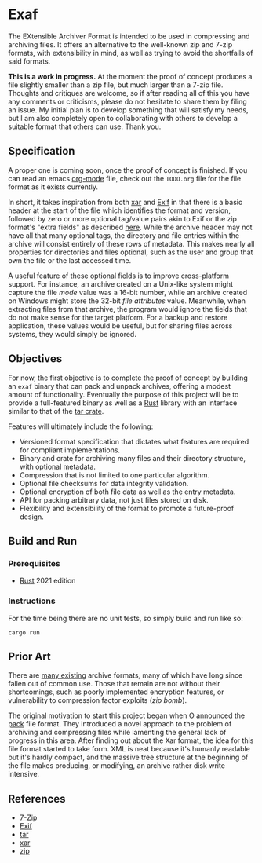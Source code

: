# Exaf

The EXtensible Archiver Format is intended to be used in compressing and archiving files. It offers an alternative to the well-known zip and 7-zip formats, with extensibility in mind, as well as trying to avoid the shortfalls of said formats.

**This is a work in progress.** At the moment the proof of concept produces a file slightly smaller than a zip file, but much larger than a 7-zip file. Thoughts and critiques are welcome, so if after reading all of this you have any comments or criticisms, please do not hesitate to share them by filing an issue. My initial plan is to develop something that will satisfy my needs, but I am also completely open to collaborating with others to develop a suitable format that others can use. Thank you.

## Specification

A proper one is coming soon, once the proof of concept is finished. If you can read an emacs [org-mode](https://orgmode.org) file, check out the `TODO.org` file for the file format as it exists currently.

In short, it takes inspiration from both [xar](https://en.wikipedia.org/wiki/Xar_(archiver)) and [Exif](https://en.wikipedia.org/wiki/Exif) in that there is a basic header at the start of the file which identifies the format and version, followed by zero or more optional tag/value pairs akin to Exif or the zip format's "extra fields" as described [here](https://en.wikipedia.org/wiki/ZIP_(file_format)). While the archive header may not have all that many optional tags, the directory and file entries within the archive will consist entirely of these rows of metadata. This makes nearly all properties for directories and files optional, such as the user and group that own the file or the last accessed time.

A useful feature of these optional fields is to improve cross-platform support. For instance, an archive created on a Unix-like system might capture the file *mode* value was a 16-bit number, while an archive created on Windows might store the 32-bit *file attributes* value. Meanwhile, when extracting files from that archive, the program would ignore the fields that do not make sense for the target platform. For a backup and restore application, these values would be useful, but for sharing files across systems, they would simply be ignored.

## Objectives

For now, the first objective is to complete the proof of concept by building an `exaf` binary that can pack and unpack archives, offering a modest amount of functionality. Eventually the purpose of this project will be to provide a full-featured binary as well as a [Rust](https://www.rust-lang.org) library with an interface similar to that of the [tar crate](https://docs.rs/tar/latest/tar/).

Features will ultimately include the following:

* Versioned format specification that dictates what features are required for compliant implementations.
* Binary and crate for archiving many files and their directory structure, with optional metadata.
* Compression that is not limited to one particular algorithm.
* Optional file checksums for data integrity validation.
* Optional encryption of both file data as well as the entry metadata.
* API for packing arbitrary data, not just files stored on disk.
* Flexibility and extensibility of the format to promote a future-proof design.

## Build and Run

### Prerequisites

* [Rust](https://www.rust-lang.org) 2021 edition

### Instructions

For the time being there are no unit tests, so simply build and run like so:

```shell
cargo run
```

## Prior Art

There are [many existing](https://en.wikipedia.org/wiki/List_of_archive_formats) archive formats, many of which have long since fallen out of common use. Those that remain are not without their shortcomings, such as poorly implemented encryption features, or vulnerability to compression factor exploits (*zip bomb*).

The original motivation to start this project began when [O](https://github.com/OttoCoddo) announced the [pack](https://pack.ac) file format. They introduced a novel approach to the problem of archiving and compressing files while lamenting the general lack of progress in this area. After finding out about the Xar format, the idea for this file format started to take form. XML is neat because it's humanly readable but it's hardly compact, and the massive tree structure at the beginning of the file makes producing, or modifying, an archive rather disk write intensive.

## References

* [7-Zip](https://www.7-zip.org)
* [Exif](https://en.wikipedia.org/wiki/Exif)
* [tar](https://en.wikipedia.org/wiki/Tar_(computing))
* [xar](https://en.wikipedia.org/wiki/Xar_(archiver))
* [zip](https://en.wikipedia.org/wiki/ZIP_(file_format))
